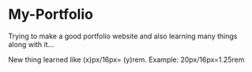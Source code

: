 # My-Portfolio
 Trying to make a good portfolio website and also learning many things along with it...

 New thing learned like (x)px/16px= (y)rem.
 Example: 20px/16px=1.25rem
